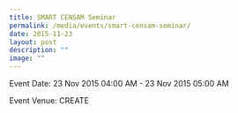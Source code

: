 ```yaml
---
title: SMART CENSAM Seminar
permalink: /media/events/smart-censam-seminar/
date: 2015-11-23
layout: post
description: ""
image: ""
---
```


Event Date: 23 Nov 2015 04:00 AM - 23 Nov 2015 05:00 AM

Event Venue: CREATE